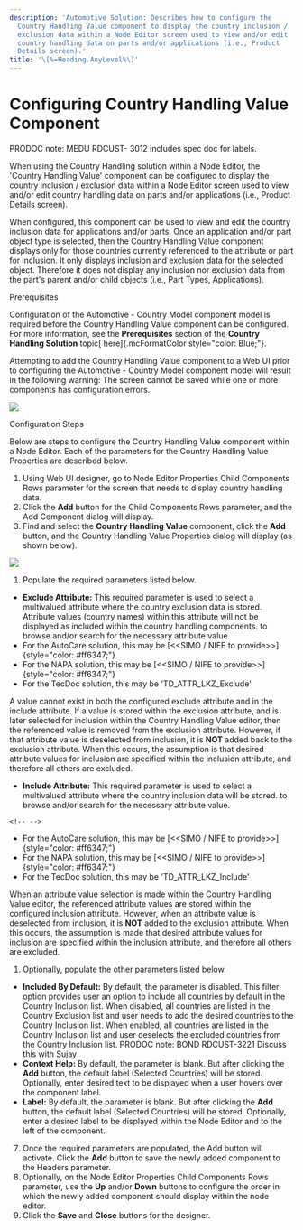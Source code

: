 ```yaml
---
description: 'Automotive Solution: Describes how to configure the
  Country Handling Value component to display the country inclusion /
  exclusion data within a Node Editor screen used to view and/or edit
  country handling data on parts and/or applications (i.e., Product
  Details screen).'
title: '\[%=Heading.AnyLevel%\]'
---
```


Configuring Country Handling Value Component
============================================

PRODOC note: MEDU RDCUST- 3012 includes spec doc for labels.

When using the Country Handling solution within a Node Editor, the
\'Country Handling Value\' component can be configured to display the
country inclusion / exclusion data within a Node Editor screen used to
view and/or edit country handling data on parts and/or applications
(i.e., Product Details screen).

When configured, this component can be used to view and edit the country
inclusion data for applications and/or parts. Once an application and/or
part object type is selected, then the Country Handling Value component
displays only for those countries currently referenced to the attribute
or part for inclusion. It only displays inclusion and exclusion data for
the selected object. Therefore it does not display any inclusion nor
exclusion data from the part\'s parent and/or child objects (i.e., Part
Types, Applications).

Prerequisites

Configuration of the Automotive - Country Model component model is
required before the Country Handling Value component can be configured.
For more information, see the **Prerequisites** section of the **Country
Handling Solution** topic[ here]{.mcFormatColor style="color: Blue;"}.

Attempting to add the Country Handling Value component to a Web UI prior
to configuring the Automotive - Country Model component model will
result in the following warning: The screen cannot be saved while one or
more components has configuration errors.

![](../../Resources/Images/Country%20Incl%20Excl/Warn.png)

Configuration Steps

Below are steps to configure the Country Handling Value component within
a Node Editor. Each of the parameters for the Country Handling Value
Properties are described below.

1.  Using Web UI designer, go to Node Editor Properties Child Components
    Rows parameter for the screen that needs to display country handling
    data.
2.  Click the **Add** button for the Child Components Rows parameter,
    and the Add Component dialog will display.
3.  Find and select the **Country Handling Value** component, click the
    **Add** button, and the Country Handling Value Properties dialog
    will display (as shown below).

![](../../Resources/Images/Country%20Incl%20Excl/51.png)

1.  Populate the required parameters listed below.

-   **Exclude Attribute:** This required parameter is used to select a
    multivalued attribute where the country exclusion data is stored.
    Attribute values (country names) within this attribute will not be
    displayed as included within the country handling components. to
    browse and/or search for the necessary attribute value.
-   For the AutoCare solution, this may be [\<\<SIMO / NIFE to
    provide\>\>]{style="color: #ff6347;"}
-   For the NAPA solution, this may be [\<\<SIMO / NIFE to
    provide\>\>]{style="color: #ff6347;"}
-   For the TecDoc solution, this may be \'TD\_ATTR\_LKZ\_Exclude\'

A value cannot exist in both the configured exclude attribute and in the
include attribute. If a value is stored within the exclusion attribute,
and is later selected for inclusion within the Country Handling Value
editor, then the referenced value is removed from the exclusion
attribute. However, if that attribute value is deselected from
inclusion, it is **NOT** added back to the exclusion attribute. When
this occurs, the assumption is that desired attribute values for
inclusion are specified within the inclusion attribute, and therefore
all others are excluded.

-   **Include Attribute:** This required parameter is used to select a
    multivalued attribute where the country inclusion data will be
    stored. to browse and/or search for the necessary attribute value.

```{=html}
<!-- -->
```
-   For the AutoCare solution, this may be [\<\<SIMO / NIFE to
    provide\>\>]{style="color: #ff6347;"}
-   For the NAPA solution, this may be [\<\<SIMO / NIFE to
    provide\>\>]{style="color: #ff6347;"}
-   For the TecDoc solution, this may be \'TD\_ATTR\_LKZ\_Include\'

When an attribute value selection is made within the Country Handling
Value editor, the referenced attribute values are stored within the
configured inclusion attribute. However, when an attribute value is
deselected from inclusion, it is **NOT** added to the exclusion
attribute. When this occurs, the assumption is made that desired
attribute values for inclusion are specified within the inclusion
attribute, and therefore all others are excluded.

1.  Optionally, populate the other parameters listed below.

-   **Included By Default:** By default, the parameter is disabled. This
    filter option provides user an option to include all countries by
    default in the Country Inclusion list. When disabled, all countries
    are listed in the Country Exclusion list and user needs to add the
    desired countries to the Country Inclusion list. When enabled, all
    countries are listed in the Country Inclusion list and user
    deselects the excluded countries from the Country Inclusion list.
    PRODOC note: BOND RDCUST-3221 Discuss this with Sujay
-   **Context Help:** By default, the parameter is blank. But after
    clicking the **Add** button, the default label (Selected Countries)
    will be stored. Optionally, enter desired text to be displayed when
    a user hovers over the component label.
-   **Label:** By default, the parameter is blank. But after clicking
    the **Add** button, the default label (Selected Countries) will be
    stored. Optionally, enter a desired label to be displayed within the
    Node Editor and to the left of the component.

7.  Once the required parameters are populated, the Add button will
    activate. Click the **Add** button to save the newly added component
    to the Headers parameter.
8.  Optionally, on the Node Editor Properties Child Components Rows
    parameter, use the **Up** and/or **Down** buttons to configure the
    order in which the newly added component should display within the
    node editor.
9.  Click the **Save** and **Close** buttons for the designer.

